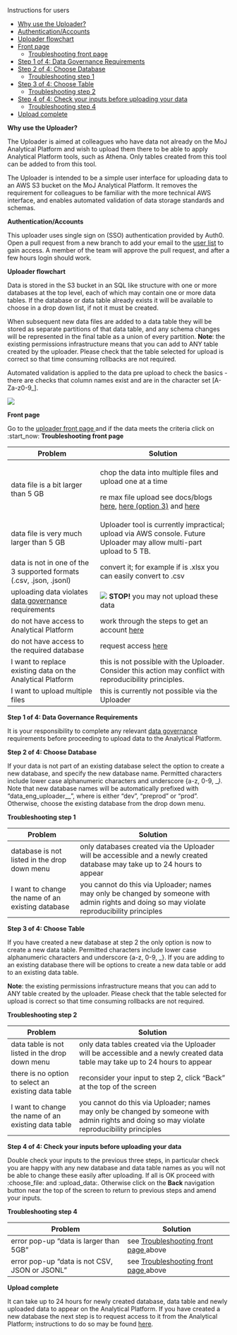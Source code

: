 Instructions for users

- [Why use the Uploader?](#_page0_x56.41_y291.16)
- [Authentication/Accounts](#_page0_x56.41_y405.98)
- [Uploader flowchart ](#_page0_x56.41_y472.84)
- [Front page](#_page1_x56.41_y214.10)
  - [Troubleshooting front page](#_page1_x56.41_y259.52)
- [Step 1 of 4: Data Governance Requirements ](#_page1_x56.41_y441.20)
- [Step 2 of 4: Choose Database](#_page1_x56.41_y494.27)
  - [Troubleshooting step 1](#_page1_x56.41_y581.53)
- [Step 3 of 4: Choose Table](#_page1_x56.41_y684.11)
  - [Troubleshooting step 2 ](#_page2_x56.41_y74.78)
- [Step 4 of 4: Check your inputs before uploading your data](#_page2_x56.41_y192.16)
  - [Troubleshooting step 4](#_page2_x56.41_y265.13)
- [Upload complete](#_page2_x56.41_y349.34)

**Why use the Uploader?**

The Uploader is aimed at colleagues who have data not already on the MoJ Analytical Platform and wish to upload them there to be able to apply Analytical Platform tools, such as Athena. Only tables created from this tool can be added to from this tool.

The Uploader is intended to be a simple user interface for uploading data to an AWS S3 bucket on the MoJ Analytical Platform. It removes the requirement for colleagues to be familiar with the more technical AWS interface, and enables automated validation of data storage standards and schemas. 

**Authentication/Accounts**

This uploader uses single sign on (SSO) authentication provided by Auth0. Open a pull request from a new branch to add your email to the [user list](https://github.com/ministryofjustice/analytical-platform-uploader/blob/main/application/users/uploader_users.yaml) to gain access. A member of the team will approve the pull request, and after a few hours login should work.

**Uploader flowchart**

Data is stored in the S3 bucket in an SQL like structure with one or more databases at the top level, each of which may contain one or more data tables. If the database or data table already exists it will be available to choose in a drop down list, if not it must be created.

When subsequent new data files are added to a data table they will be stored as separate partitions of that data table, and any schema changes will be represented in the final table as a union of every partition.  **Note**: the existing permissions infrastructure means that you can add to ANY table created by the uploader. Please check that the table selected for upload is correct so that time consuming rollbacks are not required.

Automated validation is applied to the data pre upload to check the basics - there are checks that column names exist and are in the character set [A-Za-z0-9\_].

![](../images/uploader/uploader_flowchart)

**Front page**

Go to the [uploader front page ](https://data-eng-uploader-dev.apps.live.cloud-platform.service.justice.gov.uk/)and if the data meets the criteria click on :start\_now: **Troubleshooting front page**



|**Problem** |**Solution**|
| - | - |
|data file is a bit larger than 5 GB|<p>chop the data into multiple files and upload one at a time </p><p>re max file upload see docs/blogs [here](https://docs.aws.amazon.com/AmazonS3/latest/userguide/upload-objects.html), [here (option 3)](https://dev.to/jsangilve/uploading-files-to-s3-with-serveless-4ai1) and [here](https://sookocheff.com/post/api/uploading-large-payloads-through-api-gateway/#:~:text=API%20Gateway%20supports%20a%20reasonable,to%20allow%20uploads%20through%20S3)</p>|
|data file is very much larger than 5 GB|Uploader tool is currently impractical; upload via AWS console. Future Uploader may allow multi-part upload to 5 TB. |
|data is not in one of the 3 supported formats (.csv, .json, .jsonl)|convert it; for example if is .xlsx you can easily convert to .csv |
|uploading data violates [data governance ](https://intranet.justice.gov.uk/guidance/knowledge-information/protecting-information/privacy-reform/)requirements|![](Aspose.Words.97c294da-8b7c-4219-91f8-260b7d2b9b38.006.png) **STOP!** you may not upload these data|
|do not have access to Analytical Platform|work through the steps to get an account [here](https://user-guidance.services.alpha.mojanalytics.xyz/get-started.html#get-started)|
|do not have access to the required database|request access [here](https://github.com/moj-analytical-services/data-engineering-database-access)|
|I want to replace existing data on the Analytical Platform|this is not possible with the Uploader. Consider this action may conflict with reproducibility principles.|
|I want to upload multiple files|this is currently not possible via the Uploader|

**Step 1 of 4: Data Governance Requirements**

It is your responsibility to complete any relevant [data governance ](https://intranet.justice.gov.uk/guidance/knowledge-information/protecting-information/privacy-reform/)requirements before proceeding to upload data to the Analytical Platform.

**Step 2 of 4: Choose Database**

If your data is not part of an existing database select the option to create a new database, and specify the new database name. Permitted characters include lower case alphanumeric characters and underscore {a-z, 0-9, \_*}.* Note that new database names will be automatically prefixed with “data\_eng\_uploader\_<env>\_”, where <env> is either “dev”, “preprod” or “prod”. Otherwise, choose the existing database from the drop down menu.

**Troubleshooting step 1**



|**Problem**|**Solution**|
| - | - |
|database is not listed in the drop down menu|only databases created via the Uploader will be accessible and a newly created database may take up to 24 hours to appear|
|I want to change the name of an existing database|you cannot do this via Uploader; names may only be changed by someone with admin rights and doing so may violate reproducibility principles|
**Step 3 of 4: Choose Table**

If you have created a new database at step 2 the only option is now to create a new data table. Permitted characters include lower case alphanumeric characters and underscore {a-z, 0-9, \_}. If you are adding to an existing database there will be options to create a new data table or add to an existing data table. 

**Note**: the existing permissions infrastructure means that you can add to ANY table created by the uploader. Please check that the table selected for upload is correct so that time consuming rollbacks are not required.

**Troubleshooting step 2**



|**Problem**|**Solution**|
| - | - |
|data table is not listed in the drop down menu|only data tables created via the Uploader will be accessible and a newly created data table may take up to 24 hours to appear|
|there is no option to select an existing data table|reconsider your input to step 2, click “Back” at the top of the screen|
|I want to change the name of an existing data table|you cannot do this via Uploader; names may only be changed by someone with admin rights and doing so may violate reproducibility principles|
**Step 4 of 4: Check your inputs before uploading your data**

Double check your inputs to the previous three steps, in particular check you are happy with any new database and data table names as you will not be able to change these easily after uploading. If all is OK proceed with :choose\_file: and :upload\_data:. Otherwise click on the **Back** navigation button near the top of the screen to return to previous steps and amend your inputs. 

**Troubleshooting step 4**



|**Problem**|**Solution**|
| - | - |
|error pop-up “data is larger than 5GB”|see [Troubleshooting front page ](#_page1_x56.41_y259.52) above|
|error pop-up “data is not CSV, JSON or JSONL”|see [Troubleshooting front page ](#_page1_x56.41_y259.52) above|

**Upload complete**

It can take up to 24 hours for newly created database, data table and newly uploaded data to appear on the Analytical Platform. If you have created a new database the next step is to request access to it from the Analytical Platform; instructions to do so may be found [here](https://github.com/moj-analytical-services/data-engineering-database-access).